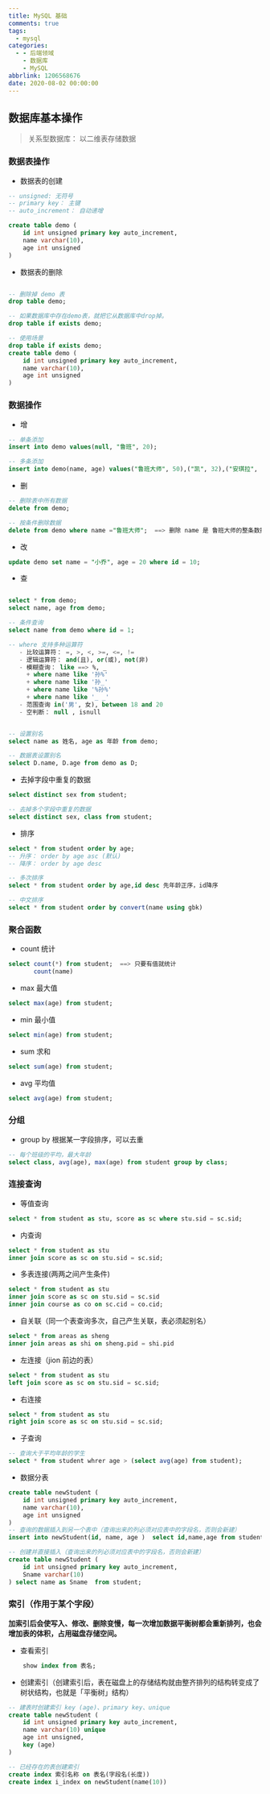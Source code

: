 ```yaml
---
title: MySQL 基础
comments: true
tags:
  - mysql
categories:
  - - 后端领域
    - 数据库
    - MySQL
abbrlink: 1206568676
date: 2020-08-02 00:00:00
---
```



## 数据库基本操作

> 关系型数据库： 以二维表存储数据

### 数据表操作

- 数据表的创建

```sql
-- unsigned: 无符号
-- primary key： 主键
-- auto_increment： 自动递增

create table demo (
    id int unsigned primary key auto_increment,
    name varchar(10),
    age int unsigned
)

```

- 数据表的删除

```sql

-- 删除掉 demo 表
drop table demo;

-- 如果数据库中存在demo表，就把它从数据库中drop掉。
drop table if exists demo;

-- 使用场景
drop table if exists demo;
create table demo (
    id int unsigned primary key auto_increment,
    name varchar(10),
    age int unsigned
)
```
### 数据操作

- 增
```sql
-- 单条添加
insert into demo values(null, "鲁班", 20);

-- 多条添加
insert into demo(name, age) values("鲁班大师", 50),("凯", 32),("安琪拉", 20), ... ...

```
- 删
```sql
-- 删除表中所有数据
delete from demo;

-- 按条件删除数据
delete from demo where name ="鲁班大师";  ==> 删除 name 是 鲁班大师的整条数据

```
- 改
```sql
update demo set name = "小乔", age = 20 where id = 10;

```
- 查
```sql

select * from demo;
select name, age from demo;

-- 条件查询
select name from demo where id = 1;

-- where 支持多种运算符
   - 比较运算符： =, >, <, >=, <=, !=
   - 逻辑运算符： and(且), or(或), not(非)
   - 模糊查询： like ==> %, _ 
     + where name like '孙%'
     + where name like '孙_'
     + where name like '%孙%'
     + where name like '_ _'
   - 范围查询 in('男', 女), between 18 and 20
   - 空判断： null , isnull


-- 设置别名
select name as 姓名, age as 年龄 from demo;

-- 数据表设置别名
select D.name, D.age from demo as D;

```
- 去掉字段中重复的数据
```sql
select distinct sex from student;

-- 去掉多个字段中重复的数据
select distinct sex, class from student;

```
- 排序
```sql
select * from student order by age;
-- 升序： order by age asc (默认)
-- 降序： order by age desc

-- 多次排序
select * from student order by age,id desc 先年龄正序，id降序

-- 中文排序
select * from student order by convert(name using gbk)
```

### 聚合函数

- count 统计
```sql
select count(*) from student;  ==> 只要有值就统计
       count(name)
```
- max 最大值
```sql
select max(age) from student;  
```
- min 最小值
```sql
select min(age) from student;  
```
- sum 求和
```sql
select sum(age) from student;  
```
- avg 平均值
```sql
select avg(age) from student;  
```
### 分组

- group by 根据某一字段排序，可以去重
```sql
-- 每个班级的平均，最大年龄
select class, avg(age), max(age) from student group by class;
```
### 连接查询

- 等值查询
```sql
select * from student as stu, score as sc where stu.sid = sc.sid;
```
- 内查询
```sql
select * from student as stu
inner join score as sc on stu.sid = sc.sid;
```
- 多表连接(两两之间产生条件)
```sql
select * from student as stu
inner join score as sc on stu.sid = sc.sid
inner join course as co on sc.cid = co.cid;
```
- 自关联（同一个表查询多次，自己产生关联，表必须起别名）
```sql
select * from areas as sheng
inner join areas as shi on sheng.pid = shi.pid
```
- 左连接（jion 前边的表）
```sql
select * from student as stu
left join score as sc on stu.sid = sc.sid;
```
- 右连接
```sql
select * from student as stu
right join score as sc on stu.sid = sc.sid;
```
- 子查询
```sql
-- 查询大于平均年龄的学生
select * from student whrer age > (select avg(age) from student);
```
- 数据分表
```sql
create table newStudent (
    id int unsigned primary key auto_increment,
    name varchar(10),
    age int unsigned
)
-- 查询的数据插入到另一个表中（查询出来的列必须对应表中的字段名，否则会新建）
insert into newStudent(id, name, age )  select id,name,age from student;

-- 创建并直接插入（查询出来的列必须对应表中的字段名，否则会新建）
create table newStudent (
    id int unsigned primary key auto_increment,
    Sname varchar(10)
) select name as Sname  from student;
```
### 索引（作用于某个字段）

**加索引后会使写入、修改、删除变慢，每一次增加数据平衡树都会重新排列，也会增加表的体积，占用磁盘存储空间。**
- 查看索引
```sql
    show index from 表名;
```
- 创建索引（创建索引后，表在磁盘上的存储结构就由整齐排列的结构转变成了树状结构，也就是「平衡树」结构）
```sql
-- 建表时创建索引 key (age)、primary key、unique
create table newStudent (
    id int unsigned primary key auto_increment,
    name varchar(10) unique
    age int unsigned,
    key (age)
)

-- 已经存在的表创建索引
create index 索引名称 on 表名(字段名(长度))
create index i_index on newStudent(name(10))

```
